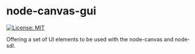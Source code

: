 # node-canvas-gui
[![License: MIT](https://img.shields.io/badge/License-MIT-yellow.svg)](https://opensource.org/licenses/MIT)

Offering a set of UI elements to be used with the node-canvas and node-sdl.
